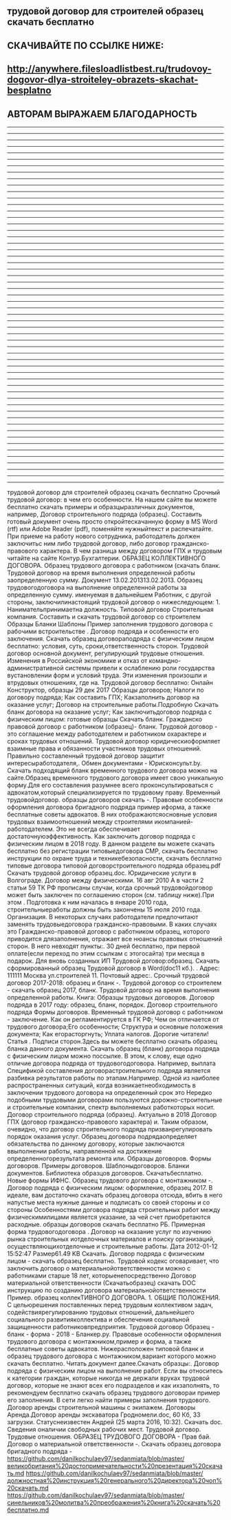 трудовой договор для строителей образец скачать бесплатно
--------------------------------------------------
СКАЧИВАЙТЕ ПО ССЫЛКЕ НИЖЕ:
--------------------------------------------------
http://anywhere.filesloadlistbest.ru/trudovoy-dogovor-dlya-stroiteley-obrazets-skachat-besplatno
--------------------------------------------------
АВТОРАМ ВЫРАЖАЕМ БЛАГОДАРНОСТЬ
--------------------------------------------------
--------------------------------------------------
--------------------------------------------------
--------------------------------------------------
--------------------------------------------------
--------------------------------------------------
--------------------------------------------------
--------------------------------------------------
--------------------------------------------------
--------------------------------------------------
--------------------------------------------------
--------------------------------------------------
--------------------------------------------------
--------------------------------------------------
--------------------------------------------------
--------------------------------------------------
--------------------------------------------------
--------------------------------------------------
--------------------------------------------------
--------------------------------------------------
--------------------------------------------------
--------------------------------------------------
--------------------------------------------------
--------------------------------------------------
--------------------------------------------------
--------------------------------------------------
--------------------------------------------------
--------------------------------------------------
--------------------------------------------------
--------------------------------------------------
--------------------------------------------------
--------------------------------------------------
--------------------------------------------------
--------------------------------------------------
--------------------------------------------------
--------------------------------------------------
--------------------------------------------------
--------------------------------------------------
--------------------------------------------------
--------------------------------------------------
--------------------------------------------------
--------------------------------------------------
--------------------------------------------------
--------------------------------------------------
--------------------------------------------------
--------------------------------------------------
--------------------------------------------------
--------------------------------------------------
--------------------------------------------------
--------------------------------------------------
--------------------------------------------------
--------------------------------------------------
--------------------------------------------------
--------------------------------------------------
--------------------------------------------------
--------------------------------------------------
--------------------------------------------------
трудовой договор для строителей образец скачать бесплатно Срочный трудовой договор: в чем его особенности. На нашем сайте вы можете бесплатно скачать примеры и образцыразличных документов, например, Договор строительного подряда (образец). Составить готовый документ очень просто  откройтескачанную форму в MS Word (rtf) или Adobe Reader (pdf), поменяйте нужныйтекст и распечатайте. При приеме на работу нового сотрудника, работодатель должен заключитьс ним либо трудовой договор, либо договор гражданско-правового характера. В чем разница между договором ГПХ и трудовым читайте на сайте Контур.Бухгалтерии. ОБРАЗЕЦ КОЛЛЕКТИВНОГО ДОГОВОРА. Образец трудового договора с работником (скачать бланк. Трудовой договор на время выполнения определенной работы заопределенную сумму. Документ 13.02.201313.02.2013. Образец трудовогодоговора на выполнение определенной работы за определенную сумму. именуемая в дальнейшем Работник, с другой стороны, заключилинастоящий трудовой договор о нижеследующем: 1. Нанимательпринимаетна должность. Типовой договор  Строительная компания. Составить и скачать трудовой договор со строителем  Образцы  Бланки Шаблоны  Пример заполнения трудового договора с рабочими встроительстве  . Договор подряда и особенности его заключения. Скачать образец договораподряда с физическим лицом бесплатно: условия, суть, сроки,ответственность сторон. Трудовой договор  основной документ, регулирующий трудовые отношения. Изменения в Российской экономике и отказ от командно-административной системы привели к ослаблению роли государства вустановлении форм и условий труда. Эти изменения произошли и втрудовых отношениях, где на. Трудовой договор бесплатно: Онлайн Конструктор, образцы
29 дек 2017  Образцы договоров; Налоги по договору подряда; Как составить ГПХ; Какзаполнить договор на оказание услуг; Договор на строительные работы.Подробную  Скачать бланк договора на оказание услуг; Как заключитьдоговор подряда с физическим лицом: готовые образцы Скачать бланк. Гражданско правовой договор с работником (образец)- бланк. Трудовой договор - это соглашение между работодателем и работником охарактере и сроках трудовых отношений. Трудовой договор юридическиоформляет взаимные права и обязанности участников трудовых отношений. Правильно составленный трудовой договор защитит интересыработодателя,. Обмен документами - Юрисконсульт.by. Скачать подходящий бланк временного трудового договора можно на сайте.Образец временного трудового договора имеет свою уникальную форму.Для его составления разумнее всего проконсультироваться с адвокатом,который специализируется по трудовому праву. Временный трудовойдоговор. образцы договоров скачать -. Правовые особенности оформления договора бригадного подряда пример иформа, а также бесплатные советы адвокатов.  В них отображаютсяосновные условия трудовых взаимоотношений между строителями икомпанией-работодателем. Это не всегда обеспечивает достаточнуюэффективность. Как заключить договор подряда с физическим лицом в 2018 году. В данном разделе вы можете скачать бесплатно без регистрации типовыедоговора СМР, скачать бесплатно инструкции по охране труда и техникебезопасности, скачать бесплатно типовые договора  типовой договорстроительного подряда образец.pdf  Скачать  трудовой договор образец.doc. Юридические услуги в Волгограде. Договор между физическими. 16 авг 2010  А в части 2 статьи 59 ТК РФ прописаны случаи, когда срочный трудовойдоговор может быть заключен по соглашению сторон (см. таблицу ниже).При этом . Подготовка к ним началась в январе 2010 года, строительныеработы должны быть закончены 15 июля 2010 года. Организация. В некоторых случаях работодатели предпочитают заменять трудовыедоговора гражданско-правовыми. В каких случаях это  Гражданско-правовой договор с работником образец, которого приводится длязаполнения, отражает все нюансы правовых отношений сторон. В него невходят пункты:.
30 дней бесплатно, при первой оплате(если переход по этим ссылкам с этогосайта) три месяца в подарок. Для вновь созданных ИП  Трудовой договор:образец. Скачать сформированный образец Трудовой договор в Word(doc11 кб.). . Адрес: 111111 Москва ул.строителей 11. Почтовый адрес:. Срочный трудовой договор 2017-2018: образец и бланк -. Трудовой договор со строителем - скачать образец 2017, бланк. Трудовой договор на время выполнения определенной работы. Книга: Образцы трудовых договоров. Договор подряда в 2017 году: образец, бланк, порядок. Договор строительного подряда  Формы договоров. Временный трудовой договор с работником - заключение. Как он регламентируется в ГК РФ; Чем он отличается от трудового договора;Его особенности; Структура и основные положения документа; Как егорасторгнуть; Уплата налогов. Дорогие читатели! Статья . Подписи сторон.Здесь вы можете бесплатно скачать образец бланка данного документа. Скачать образец (бланк) договора подряда с физическим лицом можно поссылке.  В этом, к слову, еще одно отличие договора подряда от трудовогодоговора. Например, выплата  Спецификой составления договорастроительного подряда является разбивка результатов работы по этапам.Например. Одной из наиболее распространенных ситуаций, когда возникаетнеобходимость в заключении трудового договора на определенный срок это  Нередко подобными трудовыми договорами пользуются дорожно-строительные и строительные компании, спектр выполняемых работкоторых носит. Договор строительного подряда (образец). Актуально в 2018
Договор ГПХ (договор гражданско-правового характера) и. Таким образом, очевидно, что договор строительного подряда призванрегулировать порядок оказания услуг. Образец договора подрядаопределяет обязательства по данному договору, которые заключаются ввыполнении работы, направленной на достижение определенногорезультата  ремонта или. Образцы договоров. Формы договоров. Примеры договоров. Шаблоныдоговоров. Бланки документов. Библиотека образцов договоров. Скачатьбесплатно. Новые формы ИФНС. Образец трудового договора с монтажником -. Договор подряда с физическим лицом: оформление, образец 2017. В идеале, вам достаточно скачать образец договора отсюда, вбить в него напустые места нужные данные и подписать со своей стороны и со стороны Особенностями договора подряда строительных работ между физическимилицами является указание, за чей счет приобретаются расходные. образцы договоров скачать бесплатно РБ.  Примерная форма трудовогодоговора . Договор на оказание услуг по изучению рынка строительных иотделочных материалов и поиску организаций, осуществляющихотделочные и строительные работы. Дата 2012-01-12 15:52:47 Размер61.49 KB Скачать. Договор подряда с физическим лицом - скачать образец бесплатно. Трудовой кодекс оговаривает, что заключить договор о материальнойответственности можно с работниками старше 18 лет, которыенепосредственно  Договор материальной ответственности (Скачатьобразец)  скачать DOC инструкцию по созданию договора материальнойответственности  Пример. образец коллекТИВНОГО ДОГОВОРА. 1. ОБЩИЕ ПОЛОЖЕНИЯ. C цельюрешения поставленных перед трудовым коллективом задач, содействиярегулированию трудовых отношений, дальнейшего социального развитияколлектива и обеспечения социальной защищенности работниковпредприятия. Трудовой договор  Образец - бланк - форма - 2018 - Бланкер.ру. Правовые особенности оформления трудового договора с монтажником,пример и форма, а также бесплатные советы адвокатов.  Нижерасположен типовой бланк и образец трудового договора с монтажником,вариант которого можно скачать бесплатно. Читать документ далее.Скачать образцы:.
Договор подряда с физическим лицом на выполнение работ. Если вы относитесь к категории граждан, которые никогда не держали вруках трудовой договор, которые не знают всех его подразделов и как ихзаполнять, то рекомендуем бесплатно скачать образец трудового договораи пример его заполнения. В сети легко найти примеры заполнения трудового. Договор аренды строительной машины с экипажем. Договоры  Аренда.Договор аренды экскаватора Гродномели.doc, 60 Кб, 33 загрузки. Статуснеизвестен Андрей (25 марта 2016, 10:32). Скачать  doc. Сведения оналичии свободных рабочих мест. Трудовой договор. Трудовые отношения. ОБРАЗЕЦ ТРУДОВОГО ДОГОВОРА - Прав бай. Договор о материальной ответственности -. Скачать образец договора бригадного подряда -
https://github.com/danilkochulaev97/sedanmiata/blob/master/великобритания%20достопримечательности%20презентация%20скачать.md
https://github.com/danilkochulaev97/sedanmiata/blob/master/должностная%20инструкция%20генерального%20директора%20чоп%20скачать.md
https://github.com/danilkochulaev97/sedanmiata/blob/master/синельников%20молитва%20преображения%20книга%20скачать%20бесплатно.md